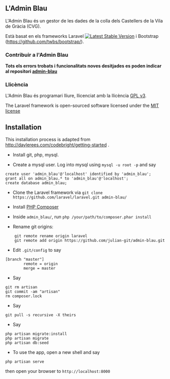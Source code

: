## L'Admin Blau

L'Admin Blau és un gestor de les dades de la colla dels Castellers de la Vila de Gràcia (CVG). 

Està basat en els frameworks Laravel [![Latest Stable Version](https://poser.pugx.org/laravel/framework/version.png)](https://packagist.org/packages/laravel/framework) i Bootstrap (https://github.com/twbs/bootstrap/).

### Contribuir a l'Admin Blau

**Tots els errors trobats i funcionalitats noves desitjades es poden indicar al repositori [admin-blau](https://github.com/julian-git/admin-blau/issues)**

### Llicència

L'Admin Blau és programari lliure, llicenciat amb la llicència [GPL v3](https://www.gnu.org/licenses/gpl.html).

The Laravel framework is open-sourced software licensed under the [MIT license](http://opensource.org/licenses/MIT)


## Installation

This installation process is adapted from http://daylerees.com/codebright/getting-started .

* Install git, php, mysql.

* Create a mysql user. Log into mysql using ```mysql -u root -p``` and say
```
create user 'admin_blau'@'localhost' identified by 'admin_blau';
grant all on admin_blau.* to 'admin_blau'@'localhost';
create database admin_blau;
```

* Clone the Laravel framework via ```git clone https://github.com/laravel/laravel.git admin-blau/```

* Install [PHP Composer](https://getcomposer.org/download/)

* Inside ```admin_blau/```, run ```php /your/path/to/composer.phar install```

* Rename git origins:
```
    git remote rename origin laravel
    git remote add origin https://github.com/julian-git/admin-blau.git
```

* Edit ```.git/config``` to say
```
[branch "master"]
        remote = origin 
        merge = master
```

* Say 
```
git rm artisan
git commit -am "artisan"
rm composer.lock
```

* Say 
```
git pull -s recursive -X theirs
```

* Say
```
php artisan migrate:install
php artisan migrate
php artisan db:seed
```

* To use the app, open a new shell and say 
```
php artisan serve
``` 
then open your browser to ```http://localhost:8000```
